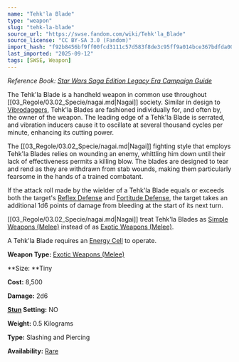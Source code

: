 ```yaml
---
name: "Tehk'la Blade"
type: "weapon"
slug: "tehk-la-blade"
source_url: "https://swse.fandom.com/wiki/Tehk'la_Blade"
source_license: "CC BY-SA 3.0 (Fandom)"
import_hash: "f92b8456bf9ff00fcd3111c57d583f8de3c95ff9a014bce367bdfda006e768d5"
last_imported: "2025-09-12"
tags: [SWSE, Weapon]
---
```

*Reference Book: [Star Wars Saga Edition Legacy Era Campaign Guide](https://swse.fandom.com/wiki/Star_Wars_Saga_Edition_Legacy_Era_Campaign_Guide)*

The Tehk'la Blade is a handheld weapon in common use throughout [[03_Regole/03.02_Specie/nagai.md|Nagai]] society. Similar in design to [Vibrodaggers](https://swse.fandom.com/wiki/Vibrodaggers), Tehk'la Blades are fashioned individually for, and often by, the owner of the weapon. The leading edge of a Tehk'la Blade is serrated, and vibration inducers cause it to oscillate at several thousand cycles per minute, enhancing its cutting power.

The [[03_Regole/03.02_Specie/nagai.md|Nagai]] fighting style that employs Tehk'la Blades relies on wounding an enemy, whittling him down until their lack of effectiveness permits a killing blow. The blades are designed to tear and rend as they are withdrawn from stab wounds, making them particularly fearsome in the hands of a trained combatant.

If the attack roll made by the wielder of a Tehk'la Blade equals or exceeds both the target's [Reflex Defense](https://swse.fandom.com/wiki/Reflex_Defense) and [Fortitude Defense](https://swse.fandom.com/wiki/Fortitude_Defense), the target takes an additional 1d6 points of damage from bleeding at the start of its next turn.

[[03_Regole/03.02_Specie/nagai.md|Nagai]] treat Tehk'la Blades as [Simple Weapons (Melee)](https://swse.fandom.com/wiki/Simple_Weapons_(Melee)) instead of as [Exotic Weapons (Melee)](https://swse.fandom.com/wiki/Exotic_Weapons_(Melee)).

A Tehk'la Blade requires an [Energy Cell](https://swse.fandom.com/wiki/Energy_Cell) to operate.

**Weapon Type:** [Exotic Weapons (Melee)](https://swse.fandom.com/wiki/Exotic_Weapons_(Melee))

**Size: **Tiny

**Cost:** 8,500

**Damage:** 2d6

**[Stun](https://swse.fandom.com/wiki/Stun) Setting:** NO

**Weight:** 0.5 Kilograms

**Type:** Slashing and Piercing

**Availability:** [Rare](https://swse.fandom.com/wiki/Rare)